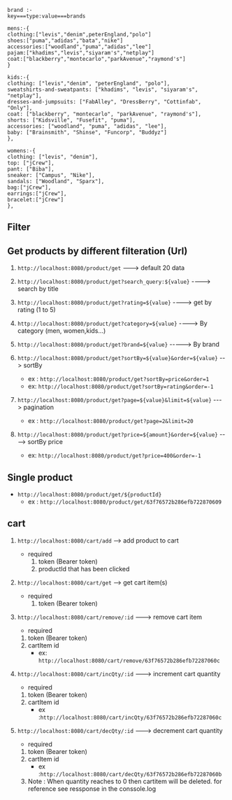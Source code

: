 ```
brand :-
key===type:value===brands

mens:-{
clothing:["levis","denim",peterEngland,"polo"]
shoes:["puma","adidas","bata","nike"]
accessories:["woodland","puma","adidas","lee"]
pajam:["khadims","levis","siyaram's","netplay"]
coat:["blackberry","montecarlo","parkAvenue","raymond's"]
}

kids:-{
clothing: ["levis","denim", "peterEngland", "polo"],
sweatshirts-and-sweatpants: ["khadims", "levis", "siyaram's", "netplay"],
dresses-and-jumpsuits: ["FabAlley", "DressBerry", "Cottinfab", "Only"],
coat: ["blackberry", "montecarlo", "parkAvenue", "raymond's"],
shorts: ["Kidsville", "Fusefit", "puma"],
accessories: ["woodland", "puma", "adidas", "lee"],
baby: ["Brainsmith", "Shinse", "Funcorp", "Buddyz"]
},

womens:-{
clothing: ["levis", "denim"],
top: ["jCrew"],
pant: ["Biba"],
sneaker: ["Campus", "Nike"],
sandals: ["Woodland", "Sparx"],
bag:["jCrew"],
earrings:["jCrew"],
bracelet:["jCrew"]
},
```


## Filter

## Get products by different filteration (Url) 

1. `http://localhost:8080/product/get` ---> default 20 data

2. `http://localhost:8080/product/get?search_query:${value}` ----> search by title

3. `http://localhost:8080/product/get?rating=${value}` ----> get by rating (1 to 5)

4. `http://localhost:8080/product/get?category=${value}` ----> By category (men, women,kids...)

5. `http://localhost:8080/product/get?brand=${value}` -----> By brand

6. `http://localhost:8080/product/get?sortBy=${value}&order=${value}` --> sortBy
   - ex : `http://localhost:8080/product/get?sortBy=price&order=1`
   - ex: `http://localhost:8080/product/get?sortBy=rating&order=-1`


7. `http://localhost:8080/product/get?page=${value}&limit=${value}` ---> pagination
   - ex : `http://localhost:8080/product/get?page=2&limit=20`   


8. `http://localhost:8080/product/get?price=${amount}&order=${value}` ----> sortBy price
   - ex: `http://localhost:8080/product/get?price=400&order=-1`
      

## Single product

- `http://localhost:8080/product/get/${productId}`
   - ex : `http://localhost:8080/product/get/63f76572b286efb722870609`


##  cart

1. `http://localhost:8080/cart/add` --> add product to cart
   - required 
     1. token (Bearer token)
     2. productId that has been clicked

2. `http://localhost:8080/cart/get`  --> get cart item(s)
   - required 
     1. token (Bearer token)

3. `http://localhost:8080/cart/remove/:id` ---> remove cart item
    - required 
     1. token (Bearer token)
     2. cartItem id
         - ex: `http://localhost:8080/cart/remove/63f76572b286efb72287060c`

4. `http://localhost:8080/cart/incQty/:id` ---> increment cart quantity
    - required 
     1. token (Bearer token)
     2. cartItem id
        - ex :`http://localhost:8080/cart/incQty/63f76572b286efb72287060c`

5. `http://localhost:8080/cart/decQty/:id` ---> decrement cart quantity
    - required 
     1. token (Bearer token)
     2. cartItem id
        - ex :`http://localhost:8080/cart/decQty/63f76572b286efb72287060b`
     3. Note : When quantity reaches to 0 then cartitem will be deleted. for reference see ressponse in the conssole.log

  
      

